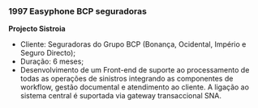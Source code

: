 ### 1997 Easyphone BCP seguradoras

**Projecto Sistroia**
* Cliente: Seguradoras do Grupo BCP (Bonança, Ocidental, Império e Seguro Directo);
* Duração: 6 meses;
* Desenvolvimento de um Front-end de suporte ao processamento de todas as operações de sinistros integrando as componentes de workflow, gestão documental e atendimento ao cliente. A ligação ao sistema central é suportada via gateway transaccional SNA.